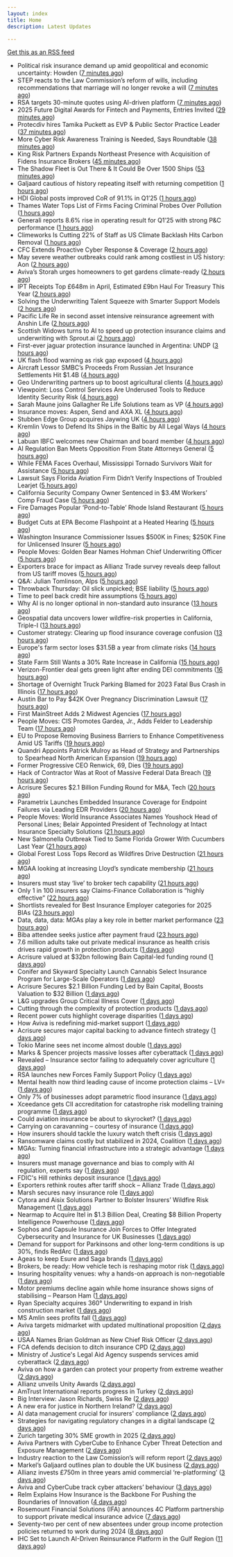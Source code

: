 ```yaml
---
layout: index
title: Home
description: Latest Updates

---
```


[Get this as an RSS feed](/feed.rss)

<!-- news_marker starts -->
- Political risk insurance demand up amid geopolitical and economic uncertainty: Howden ([7 minutes ago](https://www.reinsurancene.ws/political-risk-insurance-demand-up-amid-geopolitical-and-economic-uncertainty-howden/))
- STEP reacts to the Law Commission’s reform of wills, including recommendations that marriage will no longer revoke a will ([7 minutes ago](https://ifamagazine.com/step-reacts-to-the-law-commissions-reform-of-wills-including-recommendations-that-marriage-will-no-longer-revoke-a-will/))
- RSA targets 30-minute quotes using AI-driven platform ([7 minutes ago](https://www.postonline.co.uk/commercial/7957756/rsa-targets-30-minute-quotes-using-ai-driven-platform))
- 2025 Future Digital Awards for Fintech and Payments, Entries Invited ([29 minutes ago](https://insurance-edge.net/2025/05/22/2025-future-digital-awards-for-fintech-and-payments-entries-invited/))
- Protecdiv hires Tamika Puckett as EVP & Public Sector Practice Leader ([37 minutes ago](https://www.reinsurancene.ws/protecdiv-hires-tamika-puckett-as-evp-public-sector-practice-leader/))
- More Cyber Risk Awareness Training is Needed, Says Roundtable ([38 minutes ago](https://insurance-edge.net/2025/05/22/more-cyber-risk-awareness-training-is-needed-says-roundtable/))
- King Risk Partners Expands Northeast Presence with Acquisition of Fidens Insurance Brokers ([45 minutes ago](https://www.insurtechinsights.com/king-risk-partners-expands-northeast-presence-with-acquisition-of-fidens-insurance-brokers/))
- The Shadow Fleet is Out There & It Could Be Over 1500 Ships ([53 minutes ago](https://insurance-edge.net/2025/05/22/the-shadow-fleet-is-out-there-it-could-be-over-1500-ships/))
- Galjaard cautious of history repeating itself with returning competition ([1 hours ago](https://www.postonline.co.uk/news/7957781/galjaard-cautious-of-history-repeating-itself-with-returning-competition))
- HDI Global posts improved CoR of 91.1% in Q1’25 ([1 hours ago](https://www.reinsurancene.ws/hdi-global-posts-improved-cor-of-91-1-in-q125/))
- Thames Water Tops List of Firms Facing Criminal Probes Over Pollution ([1 hours ago](https://www.insurancejournal.com/news/international/2025/05/22/824751.htm))
- Generali reports 8.6% rise in operating result for Q1’25 with strong P&C performance ([1 hours ago](https://www.reinsurancene.ws/generali-reports-8-6-rise-in-operating-result-for-q125-with-strong-pc-performance/))
- Climeworks Is Cutting 22% of Staff as US Climate Backlash Hits Carbon Removal ([1 hours ago](https://www.insurancejournal.com/news/international/2025/05/22/824741.htm))
- CFC Extends Proactive Cyber Response & Coverage ([2 hours ago](https://insurance-edge.net/2025/05/22/cfc-extends-proactive-cyber-response-coverage/))
- May severe weather outbreaks could rank among costliest in US history: Aon ([2 hours ago](https://www.reinsurancene.ws/may-severe-weather-outbreaks-could-rank-among-costliest-in-us-history-aon/))
- Aviva’s Storah urges homeowners to get gardens climate-ready ([2 hours ago](https://www.postonline.co.uk/personal/7957795/aviva%E2%80%99s-storah-urges-homeowners-to-get-gardens-climate-ready))
- IPT Receipts Top £648m in April, Estimated £9bn Haul For Treasury This Year ([2 hours ago](https://insurance-edge.net/2025/05/22/ipt-receipts-top-648m-in-april-estimated-9bn-haul-for-treasury-this-year/))
- Solving the Underwriting Talent Squeeze with Smarter Support Models ([2 hours ago](https://insurance-edge.net/2025/05/22/solving-the-underwriting-talent-squeeze-with-smarter-support-models/))
- Pacific Life Re in second asset intensive reinsurance agreement with Anshin Life ([2 hours ago](https://www.reinsurancene.ws/pacific-life-re-in-second-asset-intensive-reinsurance-agreement-with-anshin-life/))
- Scottish Widows turns to AI to speed up protection insurance claims and underwriting with Sprout.ai ([2 hours ago](https://ifamagazine.com/scottish-widows-turns-to-ai-to-speed-up-protection-insurance-claims-and-underwriting-with-sprout-ai/))
- First-ever jaguar protection insurance launched in Argentina: UNDP ([3 hours ago](https://www.reinsurancene.ws/first-ever-jaguar-protection-insurance-launched-in-argentina-undp/))
- UK flash flood warning as risk gap exposed ([4 hours ago](https://www.insurancebusinessmag.com/uk/news/catastrophe/uk-flash-flood-warning-as-risk-gap-exposed-536538.aspx))
- Aircraft Lessor SMBC’s Proceeds From Russian Jet Insurance Settlements Hit $1.4B ([4 hours ago](https://www.insurancejournal.com/news/international/2025/05/22/824738.htm))
- Geo Underwriting partners up to boost agricultural clients ([4 hours ago](https://www.insurancebusinessmag.com/uk/news/property-insurance/geo-underwriting-partners-up-to-boost-agricultural-clients-536537.aspx))
- Viewpoint: Loss Control Services Are Underused Tools to Reduce Identity Security Risk ([4 hours ago](https://www.insurancejournal.com/news/national/2025/05/22/824706.htm))
- Sarah Maune joins Gallagher Re Life Solutions team as VP ([4 hours ago](https://www.reinsurancene.ws/sarah-maune-joins-gallagher-re-life-solutions-team-as-vp/))
- Insurance moves: Aspen, Send and AXA XL ([4 hours ago](https://www.insurancebusinessmag.com/uk/news/breaking-news/insurance-moves-aspen-send-and-axa-xl-536536.aspx))
- Stubben Edge Group acquires Jaywing UK ([4 hours ago](https://www.insurancebusinessmag.com/uk/news/breaking-news/stubben-edge-group-acquires-jaywing-uk-536535.aspx))
- Kremlin Vows to Defend Its Ships in the Baltic by All Legal Ways ([4 hours ago](https://www.insurancejournal.com/news/international/2025/05/22/824733.htm))
- Labuan IBFC welcomes new Chairman and board member ([4 hours ago](https://www.reinsurancene.ws/labuan-ibfc-welcomes-new-chairman-and-board-member/))
- AI Regulation Ban Meets Opposition From State Attorneys General ([5 hours ago](https://www.insurancejournal.com/news/national/2025/05/22/824714.htm))
- While FEMA Faces Overhaul, Mississippi Tornado Survivors Wait for Assistance ([5 hours ago](https://www.insurancejournal.com/news/southeast/2025/05/22/824629.htm))
- Lawsuit Says Florida Aviation Firm Didn’t Verify Inspections of Troubled Learjet ([5 hours ago](https://www.insurancejournal.com/news/southeast/2025/05/22/824688.htm))
- California Security Company Owner Sentenced in $3.4M Workers’ Comp Fraud Case ([5 hours ago](https://www.insurancejournal.com/news/west/2025/05/22/824503.htm))
- Fire Damages Popular ‘Pond-to-Table’ Rhode Island Restaurant ([5 hours ago](https://www.insurancejournal.com/news/east/2025/05/22/824729.htm))
- Budget Cuts at EPA Become Flashpoint at a Heated Hearing ([5 hours ago](https://www.insurancejournal.com/news/national/2025/05/22/824717.htm))
- Washington Insurance Commissioner Issues $500K in Fines; $250K Fine for Unlicensed Insurer ([5 hours ago](https://www.insurancejournal.com/news/west/2025/05/22/824547.htm))
- People Moves: Golden Bear Names Hohman Chief Underwriting Officer ([5 hours ago](https://www.insurancejournal.com/news/west/2025/05/22/824387.htm))
- Exporters brace for impact as Allianz Trade survey reveals deep fallout from US tariff moves ([5 hours ago](https://www.reinsurancene.ws/exporters-brace-for-impact-as-allianz-trade-survey-reveals-deep-fallout-from-us-tariff-moves/))
- Q&A: Julian Tomlinson, Alps ([5 hours ago](https://www.postonline.co.uk/broker/7957208/qa-julian-tomlinson-alps))
- Throwback Thursday: Oil slick unpicked; BSE liability ([5 hours ago](https://www.postonline.co.uk/commercial/7956605/throwback-thursday-oil-slick-unpicked-bse-liability))
- Time to peel back credit hire assumptions ([5 hours ago](https://www.postonline.co.uk/personal/7957762/time-to-peel-back-credit-hire-assumptions))
- Why AI is no longer optional in non-standard auto insurance ([13 hours ago](https://www.dig-in.com/opinion/ais-role-in-non-standard-auto-insurance))
- Geospatial data uncovers lower wildfire-risk properties in California, Triple-I ([13 hours ago](https://www.dig-in.com/news/geospatial-data-wildfire-prone-california-properties))
- Customer strategy: Clearing up flood insurance coverage confusion ([13 hours ago](https://www.dig-in.com/opinion/clearing-up-flood-insurance-coverage-confusion))
- Europe's farm sector loses $31.5B a year from climate risks ([14 hours ago](https://www.dig-in.com/articles/europes-farm-sector-loses-31-5b-a-year-from-climate-risks))
- State Farm Still Wants a 30% Rate Increase in California ([15 hours ago](https://www.insurancejournal.com/news/west/2025/05/21/824685.htm))
- Verizon-Frontier deal gets green light after ending DEI commitments ([16 hours ago](https://www.insurancebusinessmag.com/uk/business-strategy/verizonfrontier-deal-gets-green-light-after-ending-dei-commitments-536482.aspx))
- Shortage of Overnight Truck Parking Blamed for 2023 Fatal Bus Crash in Illinois ([17 hours ago](https://www.insurancejournal.com/news/midwest/2025/05/21/824679.htm))
- Austin Bar to Pay $42K Over Pregnancy Discrimination Lawsuit ([17 hours ago](https://www.insurancejournal.com/news/southcentral/2025/05/21/824675.htm))
- First MainStreet Adds 2 Midwest Agencies ([17 hours ago](https://www.insurancejournal.com/news/midwest/2025/05/21/824669.htm))
- People Moves: CIS Promotes Gardea, Jr., Adds Felder to Leadership Team ([17 hours ago](https://www.insurancejournal.com/news/southcentral/2025/05/21/824664.htm))
- EU to Propose Removing Business Barriers to Enhance Competitiveness Amid US Tariffs ([19 hours ago](https://www.insurancejournal.com/news/international/2025/05/21/824643.htm))
- Quandri Appoints Patrick Mulroy as Head of Strategy and Partnerships to Spearhead North American Expansion ([19 hours ago](https://www.insurtechinsights.com/quandri-appoints-patrick-mulroy-as-head-of-strategy-and-partnerships-to-spearhead-north-american-expansion/))
- Former Progressive CEO Renwick, 69, Dies ([19 hours ago](https://www.insurancejournal.com/news/national/2025/05/21/824645.htm))
- Hack of Contractor Was at Root of Massive Federal Data Breach ([19 hours ago](https://www.insurancejournal.com/news/national/2025/05/21/824641.htm))
- Acrisure Secures $2.1 Billion Funding Round for M&A, Tech ([20 hours ago](https://www.insurancejournal.com/news/national/2025/05/21/824637.htm))
- Parametrix Launches Embedded Insurance Coverage for Endpoint Failures via Leading EDR Providers ([20 hours ago](https://www.insurtechinsights.com/parametrix-launches-embedded-insurance-coverage-for-endpoint-failures-via-leading-edr-providers/))
- People Moves: World Insurance Associates Names Youshock Head of Personal Lines; Belair Appointed President of Technology at Intact Insurance Specialty Solutions ([21 hours ago](https://www.insurancejournal.com/news/national/2025/05/21/824508.htm))
- New Salmonella Outbreak Tied to Same Florida Grower With Cucumbers Last Year ([21 hours ago](https://www.insurancejournal.com/news/southeast/2025/05/21/824621.htm))
- Global Forest Loss Tops Record as Wildfires Drive Destruction ([21 hours ago](https://www.insurancejournal.com/news/international/2025/05/21/824618.htm))
- MGAA looking at increasing Lloyd’s syndicate membership ([21 hours ago](https://www.postonline.co.uk/news/7957794/mgaa-looking-at-increasing-lloyd%E2%80%99s-syndicate-membership))
- Insurers must stay ‘live’ to broker tech capability ([21 hours ago](https://www.postonline.co.uk/broker/7957792/insurers-must-stay-%E2%80%98live%E2%80%99-to-broker-tech-capability))
- Only 1 in 100 insurers say Claims-Finance Collaboration is “highly effective” ([22 hours ago](https://ifamagazine.com/only-1-in-100-insurers-say-claims-finance-collaboration-is-highly-effective/))
- Shortlists revealed for Best Insurance Employer categories for 2025 BIAs ([23 hours ago](https://www.postonline.co.uk/broker/7957793/shortlists-revealed-for-best-insurance-employer-categories-for-2025-bias))
- Data, data, data: MGAs play a key role in better market performance ([23 hours ago](https://www.insurancebusinessmag.com/uk/news/columns/data-data-data-mgas-play-a-key-role-in-better-market-performance-536399.aspx))
- Biba attendee seeks justice after payment fraud ([23 hours ago](https://www.postonline.co.uk/news/7957800/biba-attendee-seeks-justice-after-payment-fraud))
- 7.6 million adults take out private medical insurance as health crisis drives rapid growth in protection products ([1 days ago](https://ifamagazine.com/7-6-million-adults-take-out-private-medical-insurance-as-health-crisis-drives-rapid-growth-in-protection-products/))
- Acrisure valued at $32bn following Bain Capital-led funding round ([1 days ago](https://www.postonline.co.uk/broker/7957799/acrisure-valued-at-32bn-following-bain-capital-led-funding-round))
- Conifer and Skyward Specialty Launch Cannabis Select Insurance Program for Large-Scale Operators ([1 days ago](https://www.insurtechinsights.com/conifer-and-skyward-specialty-launch-cannabis-select-insurance-program-for-large-scale-operators/))
- Acrisure Secures $2.1 Billion Funding Led by Bain Capital, Boosts Valuation to $32 Billion ([1 days ago](https://www.insurtechinsights.com/acrisure-secures-2-1-billion-funding-led-by-bain-capital-boosts-valuation-to-32-billion/))
- L&G upgrades Group Critical Illness Cover ([1 days ago](https://ifamagazine.com/lg-upgrades-group-critical-illness-cover/))
- Cutting through the complexity of protection products ([1 days ago](https://ifamagazine.com/cutting-through-the-complexity-of-protection-products/))
- Recent power cuts highlight coverage disparities ([1 days ago](https://www.postonline.co.uk/commercial/7957791/recent-power-cuts-highlight-coverage-disparities))
- How Aviva is redefining mid-market support ([1 days ago](https://www.insurancebusinessmag.com/uk/news/breaking-news/how-aviva-is-redefining-midmarket-support-535375.aspx))
- Acrisure secures major capital backing to advance fintech strategy ([1 days ago](https://www.insurancebusinessmag.com/uk/news/breaking-news/acrisure-secures-major-capital-backing-to-advance-fintech-strategy-536392.aspx))
- Tokio Marine sees net income almost double ([1 days ago](https://www.insurancebusinessmag.com/uk/news/breaking-news/tokio-marine-sees-net-income-almost-double-536377.aspx))
- Marks & Spencer projects massive losses after cyberattack ([1 days ago](https://www.insurancebusinessmag.com/uk/news/cyber/marks-and-spencer-projects-massive-losses-after-cyberattack-536391.aspx))
- Revealed – Insurance sector failing to adequately cover agriculture ([1 days ago](https://www.insurancebusinessmag.com/uk/news/breaking-news/revealed--insurance-sector-failing-to-adequately-cover-agriculture-536376.aspx))
- RSA launches new Forces Family Support Policy ([1 days ago](https://www.insurancebusinessmag.com/uk/news/breaking-news/rsa-launches-new-forces-family-support-policy-536375.aspx))
- Mental health now third leading cause of income protection claims – LV= ([1 days ago](https://www.insurancebusinessmag.com/uk/news/life-insurance/mental-health-now-third-leading-cause-of-income-protection-claims--lv-536390.aspx))
- Only 7% of businesses adopt parametric flood insurance ([1 days ago](https://www.postonline.co.uk/news/7957796/only-7-of-businesses-adopt-parametric-flood-insurance))
- Xceedance gets CII accreditation for catastrophe risk modelling training programme ([1 days ago](https://www.insurancebusinessmag.com/uk/news/catastrophe/xceedance-gets-cii-accreditation-for-catastrophe-risk-modelling-training-programme-536374.aspx))
- Could aviation insurance be about to skyrocket? ([1 days ago](https://www.postonline.co.uk/commercial/7957567/could-aviation-insurance-be-about-to-skyrocket))
- Carrying on caravanning – courtesy of insurance ([1 days ago](https://www.postonline.co.uk/personal/7957724/carrying-on-caravanning-%E2%80%93-courtesy-of-insurance))
- How insurers should tackle the luxury watch theft crisis ([1 days ago](https://www.postonline.co.uk/claims/7957407/how-insurers-should-tackle-the-luxury-watch-theft-crisis))
- Ransomware claims costly but stabilized in 2024, Coalition ([1 days ago](https://www.dig-in.com/news/ransomware-claims-costly-but-stabilized-in-2024-coalition))
- MGAs: Turning financial infrastructure into a strategic advantage ([1 days ago](https://www.dig-in.com/opinion/turning-financial-infrastructure-into-a-strategic-advantage))
- Insurers must manage governance and bias to comply with AI regulation, experts say ([1 days ago](https://www.dig-in.com/news/ai-governance-and-bias-become-compliance-issues-for-insurers))
- FDIC's Hill rethinks deposit insurance ([1 days ago](https://www.dig-in.com/news/fdics-hill-rethinking-deposit-insurance-fees))
- Exporters rethink routes after tariff shock – Allianz Trade ([1 days ago](https://www.insurancebusinessmag.com/uk/news/sme/exporters-rethink-routes-after-tariff-shock--allianz-trade-536347.aspx))
- Marsh secures navy insurance role ([1 days ago](https://www.insurancebusinessmag.com/uk/news/marine/marsh-secures-navy-insurance-role-536336.aspx))
- Cytora and Aisix Solutions Partner to Bolster Insurers’ Wildfire Risk Management ([1 days ago](https://www.insurtechinsights.com/cytora-and-aisix-solutions-partner-to-bolster-insurers-wildfire-risk-management/))
- Nearmap to Acquire Itel in $1.3 Billion Deal, Creating $8 Billion Property Intelligence Powerhouse ([1 days ago](https://www.insurtechinsights.com/nearmap-to-acquire-itel-in-1-3-billion-deal-creating-8-billion-property-intelligence-powerhouse/))
- Sophos and Capsule Insurance Join Forces to Offer Integrated Cybersecurity and Insurance for UK Businesses ([1 days ago](https://www.insurtechinsights.com/sophos-and-capsule-insurance-join-forces-to-offer-integrated-cybersecurity-and-insurance-for-uk-businesses/))
- Demand for support for Parkinsons and other long-term conditions is up 30%, finds RedArc ([1 days ago](https://ifamagazine.com/demand-for-support-for-parkinsons-and-other-long-term-conditions-is-up-30-finds-redarc/))
- Ageas to keep Esure and Saga brands ([1 days ago](https://www.postonline.co.uk/news/7957788/ageas-to-keep-esure-and-saga-brands))
- Brokers, be ready: How vehicle tech is reshaping motor risk ([1 days ago](https://www.insurancebusinessmag.com/uk/news/auto-motor/brokers-be-ready-how-vehicle-tech-is-reshaping-motor-risk-536269.aspx))
- Insuring hospitality venues: why a hands-on approach is non-negotiable ([1 days ago](https://www.insurancebusinessmag.com/uk/news/hospitality/insuring-hospitality-venues-why-a-handson-approach-is-nonnegotiable-536268.aspx))
- Motor premiums decline again while home insurance shows signs of stabilising – Pearson Ham ([1 days ago](https://www.insurancebusinessmag.com/uk/news/auto-motor/motor-premiums-decline-again-while-home-insurance-shows-signs-of-stabilising--pearson-ham-536267.aspx))
- Ryan Specialty acquires 360° Underwriting to expand in Irish construction market ([1 days ago](https://www.insurancebusinessmag.com/uk/news/breaking-news/ryan-specialty-acquires-360-underwriting-to-expand-in-irish-construction-market-536266.aspx))
- MS Amlin sees profits fall ([1 days ago](https://www.insurancebusinessmag.com/uk/news/breaking-news/ms-amlin-sees-profits-fall-536259.aspx))
- Aviva targets midmarket with updated multinational proposition ([2 days ago](https://www.postonline.co.uk/broker/7957787/aviva-targets-midmarket-with-updated-multinational-proposition))
- USAA Names Brian Goldman as New Chief Risk Officer ([2 days ago](https://www.insurtechinsights.com/usaa-names-brian-goldman-as-new-chief-risk-officer/))
- FCA defends decision to ditch insurance CPD ([2 days ago](https://www.postonline.co.uk/news/7957780/fca-defends-decision-to-ditch-insurance-cpd))
- Ministry of Justice's Legal Aid Agency suspends services amid cyberattack ([2 days ago](https://www.insurancebusinessmag.com/uk/news/cyber/ministry-of-justices-legal-aid-agency-suspends-services-amid-cyberattack-536241.aspx))
- Aviva on how a garden can protect your property from extreme weather ([2 days ago](https://www.insurancebusinessmag.com/uk/news/property-insurance/aviva-on-how-a-garden-can-protect-your-property-from-extreme-weather-536238.aspx))
- Allianz unveils Unity Awards ([2 days ago](https://www.insurancebusinessmag.com/uk/news/breaking-news/allianz-unveils-unity-awards-536237.aspx))
- AmTrust International reports progress in Turkey ([2 days ago](https://www.insurancebusinessmag.com/uk/news/breaking-news/amtrust-international-reports-progress-in-turkey-536236.aspx))
- Big Interview: Jason Richards, Swiss Re ([2 days ago](https://www.postonline.co.uk/reinsurance/7957541/big-interview-jason-richards-swiss-re))
- A new era for justice in Northern Ireland? ([2 days ago](https://www.postonline.co.uk/claims/7957782/a-new-era-for-justice-in-northern-ireland))
- AI data management crucial for insurers' compliance ([2 days ago](https://www.dig-in.com/news/ai-data-management-crucial-for-insurers-compliance))
- Strategies for navigating regulatory changes in a digital landscape ([2 days ago](https://www.dig-in.com/opinion/strategies-for-navigating-federal-and-state-regulations))
- Zurich targeting 30% SME growth in 2025 ([2 days ago](https://www.postonline.co.uk/news/7957779/zurich-targeting-30-sme-growth-in-2025))
- Aviva Partners with CyberCube to Enhance Cyber Threat Detection and Exposure Management ([2 days ago](https://www.insurtechinsights.com/aviva-partners-with-cybercube-to-enhance-cyber-threat-detection-and-exposure-management/))
- Industry reaction to the Law Comission’s will reform report ([2 days ago](https://ifamagazine.com/industry-reaction-to-the-law-comissions-will-reform-report/))
- Markel’s Galjaard outlines plan to double the UK business ([2 days ago](https://www.postonline.co.uk/news/7957775/markels-galjaard-outlines-plan-to-double-the-uk-business))
- Allianz invests £750m in three years amid commercial ‘re-platforming’ ([3 days ago](https://www.postonline.co.uk/news/7957771/allianz-invests-ps750m-in-three-years-amid-commercial-replatforming))
- Aviva and CyberCube track cyber attackers’ behaviour ([3 days ago](https://www.postonline.co.uk/news/7957778/aviva-and-cybercube-track-cyber-attackers-behaviour))
- Relm Explains How Insurance is the Backbone For Pushing the Boundaries of Innovation ([4 days ago](https://thefintechtimes.com/relm-explains-how-insurance-is-the-backbone-for-pushing-the-boundaries-of-innovation/))
- Rosemount Financial Solutions (IFA) announces 4C Platform partnership to support private medical insurance advice ([7 days ago](https://ifamagazine.com/rosemount-financial-solutions-ifa-announces-4c-platform-partnership-to-support-private-medical-insurance-advice/))
- Seventy-two per cent of new absentees under group income protection policies returned to work during 2024 ([8 days ago](https://ifamagazine.com/seventy-two-per-cent-of-new-absentees-under-group-income-protection-policies-returned-to-work-during-2024/))
- IHC Set to Launch AI-Driven Reinsurance Platform in the Gulf Region ([11 days ago](https://thefintechtimes.com/ihc-set-to-launch-ai-driven-reinsurance-platform/))

<!-- news_marker ends -->